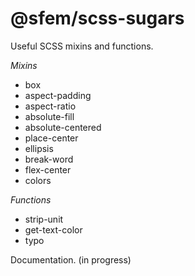 # @sfem/scss-sugars

Useful SCSS mixins and functions.

*Mixins*

* box
* aspect-padding
* aspect-ratio
* absolute-fill
* absolute-centered
* place-center
* ellipsis
* break-word
* flex-center
* colors

*Functions*

* strip-unit
* get-text-color
* typo

Documentation. (in progress)